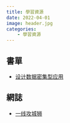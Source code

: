 ```yaml
---
title: 學習資源
date: 2022-04-01
image: header.jpg
categories:
    - 學習資源
---
```


## 書單
- [设计数据密集型应用](https://vonng.github.io/ddia/#/)

## 網誌
- [一线攻城狮](https://researchlab.github.io/)